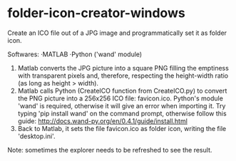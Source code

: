 # folder-icon-creator-windows

Create an ICO file out of a JPG image and programmatically set it as folder icon.

Softwares:
·MATLAB
·Python ('wand' module)

1. Matlab converts the JPG picture into a square PNG filling the emptiness with transparent pixels and, therefore, respecting the height-width ratio (as long as height > width).
2. Matlab calls Python (CreateICO function from CreateICO.py) to convert the PNG picture into a 256x256 ICO file: favicon.ico. Python's module 'wand' is required, otherwise it will give an error when importing it. Try typing 'pip install wand' on the command prompt, otherwise follow this guide: http://docs.wand-py.org/en/0.4.1/guide/install.html
3. Back to Matlab, it sets the file favicon.ico as folder icon, writing the file 'desktop.ini'.

Note: sometimes the explorer needs to be refreshed to see the result.

